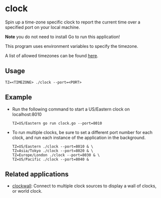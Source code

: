 # clock
Spin up a time-zone specific clock to report the current time over a specified
port on your local machine.

**Note** you do not need to install Go to run this application!

This program uses environment variables to specify the timezone.

A list of allowed timezones can be found [here](https://en.wikipedia.org/wiki/List_of_tz_database_time_zones).

## Usage
```
TZ=<TIMEZONE> ./clock --port=<PORT>
```

## Example
- Run the following command to start a US/Eastern clock on localhost:8010
    ```
    TZ=US/Eastern go run clock.go --port=8010
    ```

- To run multiple clocks, be sure to set a different port number for each 
clock, and run each instance of the application in the background.
    ```
    TZ=US/Eastern ./clock --port=8010 & \
    TZ=Asia/Tokyo ./clock --port=8020 & \
    TZ=Europe/London ./clock --port=8030 & \
    TZ=US/Pacific ./clock --port=8040 &
    ```

## Related applications
- [clockwall](https://github.com/ulricksennick/tgpl-exercises/ch8/clockwall): 
Connect to multiple clock sources to display a wall of clocks, or world clock.

